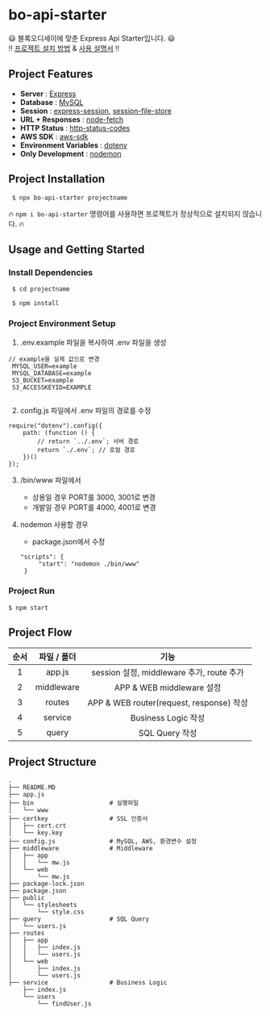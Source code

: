 # bo-api-starter

:smiley: 블록오디세이에 맞춘 Express Api Starter입니다. :smiley:  
:bangbang: [프로젝트 설치 방법](https://github.com/BlockOdyssey/bo-api-starter#project-installation "project-installation") & [사용 설명서](https://github.com/BlockOdyssey/bo-api-starter#usage-and-getting-started "usage") :bangbang:

## Project Features

-   **Server** : [Express](https://expressjs.com/ "expressjs")
-   **Database** : [MySQL](https://github.com/mysqljs/mysql#readme "mysql")
-   **Session** : [express-session](https://github.com/expressjs/session#readme "express-session"), [session-file-store](https://github.com/valery-barysok/session-file-store "session-file-store")
-   **URL + Responses** : [node-fetch](https://github.com/node-fetch/node-fetch "node-fetch")
-   **HTTP Status** : [http-status-codes](https://github.com/prettymuchbryce/http-status-codes#readme "http-status-codes")
-   **AWS SDK** : [aws-sdk](https://github.com/aws/aws-sdk-js "aws-sdk")
-   **Environment Variables** : [dotenv](https://github.com/motdotla/dotenv#readme "dotenv")
-   **Only Development** : [nodemon](https://nodemon.io/ "nodemon")

## Project Installation

<pre><code> $ npx bo-api-starter projectname </code></pre>

:fire: `npm i bo-api-starter` 명령어를 사용하면 프로젝트가 정상적으로 설치되지 않습니다. :fire:

## Usage and Getting Started

### Install Dependencies

 <pre><code> $ cd projectname

 $ npm install 
</code></pre>

### Project Environment Setup

1. .env.example 파일을 복사하여 .env 파일을 생성
 <pre><code>// example을 실제 값으로 변경 
 MYSQL_USER=example   
 MYSQL_DATABASE=example
 S3_BUCKET=example
 S3_ACCESSKEYID=EXAMPLE
 </code></pre>

2. config.js 파일에서 .env 파일의 경로를 수정

<pre><code>require("dotenv").config({
    path: (function () {
        // return `../.env`; 서버 경로
        return `./.env`; // 로컬 경로
    })()
});
</code></pre>

3. /bin/www 파일에서

    - 상용일 경우 PORT를 3000, 3001로 변경
    - 개발일 경우 PORT를 4000, 4001로 변경

4. nodemon 사용할 경우

    - package.json에서 수정

    <pre><code>"scripts": {
        "start": "nodemon ./bin/www"
    }</code></pre>

### Project Run

 <pre><code>$ npm start </code></pre>

## Project Flow

| 순서 | 파일 / 폴더 |                   기능                    |
| :--: | :---------: | :---------------------------------------: |
|  1   |   app.js    | session 설정, middleware 추가, route 추가 |
|  2   | middleware  |         APP & WEB middleware 설정         |
|  3   |   routes    | APP & WEB router(request, response) 작성  |
|  4   |   service   |            Business Logic 작성            |
|  5   |    query    |              SQL Query 작성               |

## Project Structure

```
.
├── README.MD
├── app.js
├── bin                     # 실행파일
│   └── www
├── certkey                 # SSL 인증서
│   ├── cert.crt
│   └── key.key
├── config.js               # MySQL, AWS, 환경변수 설정
├── middleware              # Middleware
│   ├── app
│   │   └── mw.js
│   └── web
│       └── mw.js
├── package-lock.json
├── package.json
├── public
│   └── stylesheets
│       └── style.css
├── query                   # SQL Query
│   └── users.js
├── routes
│   ├── app
│   │   ├── index.js
│   │   └── users.js
│   └── web
│       ├── index.js
│       └── users.js
├── service                 # Business Logic
    ├── index.js
    └── users
        └── findUser.js

```
